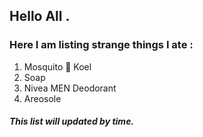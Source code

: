 ## Hello All .
### Here I am listing strange things I ate :
  1.  Mosquito 🦟 Koel
  2. Soap
  3. Nivea MEN Deodorant
  4. Areosole 

##### This list will updated by time.
